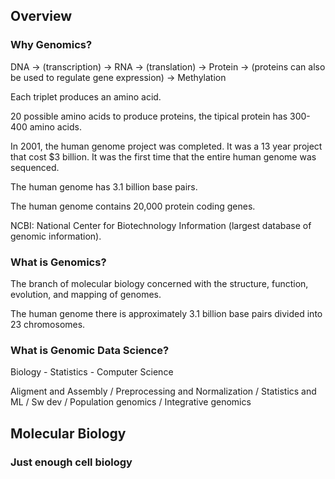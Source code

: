 ## Overview

### Why Genomics?

DNA -> (transcription) -> RNA -> (translation) -> Protein -> (proteins can also be used to regulate gene expression) -> Methylation

Each triplet produces an amino acid.

20 possible amino acids to produce proteins, the tipical protein has 300-400 amino acids.

In 2001, the human genome project was completed. It was a 13 year project that cost $3 billion. It was the first time that the entire human genome was sequenced.

The human genome has 3.1 billion base pairs.

The human genome contains 20,000 protein coding genes.

NCBI: National Center for Biotechnology Information (largest database of genomic information).


### What is Genomics?

The branch of molecular biology concerned with the structure, function, evolution, and mapping of genomes. 

The human genome there is approximately 3.1 billion base pairs divided into 23 chromosomes.


### What is Genomic Data Science?

Biology - Statistics - Computer Science

Aligment and Assembly / Preprocessing and Normalization / Statistics and ML / Sw dev / Population genomics / Integrative genomics


## Molecular Biology

### Just enough cell biology